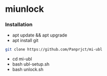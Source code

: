 # miunlock
### Installation
- apt update && apt upgrade
- apt install git
```bash
git clone https://github.com/Panprjct/mi-ubl
```
- cd mi-ubl
- bash ubl-setup.sh
- bash unlock.sh

